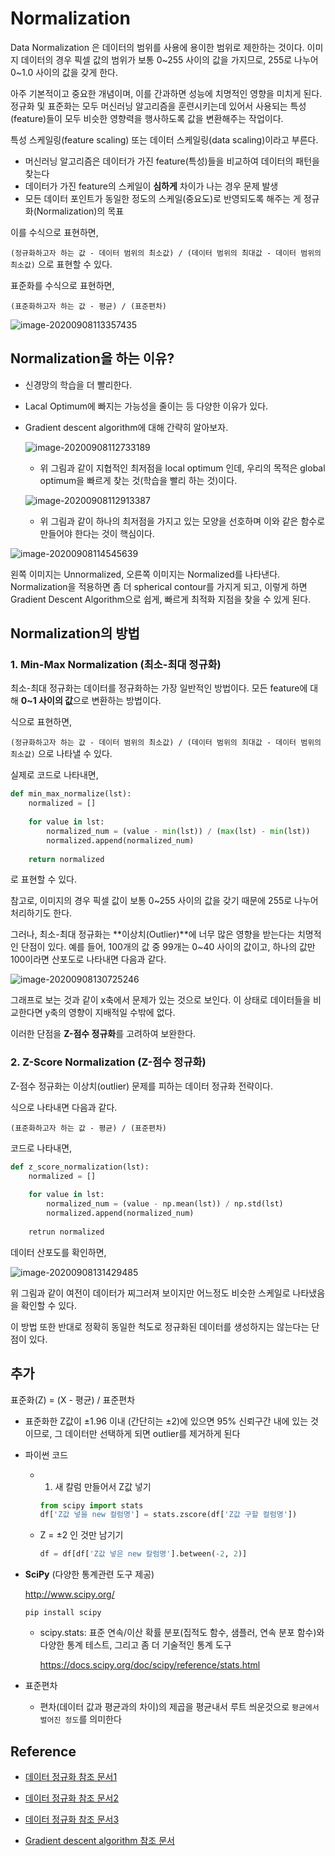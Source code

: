 # Normalization

 Data Normalization 은 데이터의 범위를 사용에 용이한 범위로 제한하는 것이다. 이미지 데이터의 경우 픽셀 값의 범위가 보통 0~255 사이의 값을 가지므로, 255로 나누어 0~1.0 사이의 값을 갖게 한다.

 아주 기본적이고 중요한 개념이며, 이를 간과하면 성능에 치명적인 영향을 미치게 된다. 정규화 및 표준화는 모두 머신러닝 알고리즘을 훈련시키는데 있어서 사용되는 특성(feature)들이 모두 비슷한 영향력을 행사하도록 값을 변환해주는 작업이다.

 특성 스케일링(feature scaling) 또는 데이터 스케일링(data scaling)이라고 부른다.



- 머신러닝 알고리즘은 데이터가 가진 feature(특성)들을 비교하여 데이터의 패턴을 찾는다
- 데이터가 가진 feature의 스케일이 **심하게** 차이가 나는 경우 문제 발생
- 모든 데이터 포인트가 동일한 정도의 스케일(중요도)로 반영되도록 해주는 게 정규화(Normalization)의 목표



 이를 수식으로 표현하면,

`(정규화하고자 하는 값 - 데이터 범위의 최소값) / (데이터 범위의 최대값 - 데이터 범위의 최소값)` 으로 표현할 수 있다.



 표준화를 수식으로 표현하면,

`(표준화하고자 하는 값 - 평균) / (표준편차)`

![image-20200908113357435](Normalization.assets/image-20200908113357435.png)



## Normalization을 하는 이유?

- 신경망의 학습을 더 빨리한다.

- Lacal Optimum에 빠지는 가능성을 줄이는 등 다양한 이유가 있다.

- Gradient descent algorithm에 대해 간략히 알아보자.

  ![image-20200908112733189](Normalization.assets/image-20200908112733189.png)

  - 위 그림과 같이 지협적인 최저점을 local optimum 인데, 우리의 목적은 global optimum을 빠르게 찾는 것(학습을 빨리 하는 것)이다.

  

  ![image-20200908112913387](Normalization.assets/image-20200908112913387.png)

  
  
  - 위 그림과 같이 하나의 최저점을 가지고 있는 모양을 선호하며 이와 같은 함수로 만들어야 한다는 것이 핵심이다.



![image-20200908114545639](Normalization.assets/image-20200908114545639.png)

왼쪽 이미지는 Unnormalized, 오른쪽 이미지는 Normalized를 나타낸다. Normalization을 적용하면 좀 더 spherical contour를 가지게 되고, 이렇게 하면 Gradient Descent Algorithm으로 쉽게, 빠르게 최적화 지점을 찾을 수 있게 된다.



## Normalization의 방법

### 1. Min-Max Normalization (최소-최대 정규화)

최소-최대 정규화는 데이터를 정규화하는 가장 일반적인 방법이다. 모든 feature에 대해 **0~1 사이의 값**으로 변환하는 방법이다.



식으로 표현하면,

`(정규화하고자 하는 값 - 데이터 범위의 최소값) / (데이터 범위의 최대값 - 데이터 범위의 최소값)` 으로 나타낼 수 있다.

실제로 코드로 나타내면,

```python
def min_max_normalize(lst):
    normalized = []
    
    for value in lst:
        normalized_num = (value - min(lst)) / (max(lst) - min(lst))
        normalized.append(normalized_num)
      
   	return normalized
```

로 표현할 수 있다.

참고로, 이미지의 경우 픽셀 값이 보통 0~255 사이의 값을 갖기 때문에 255로 나누어 처리하기도 한다.



그러나, 최소-최대 정규화는 **이상치(Outlier)**에 너무 많은 영향을 받는다는 치명적인 단점이 있다. 예를 들어, 100개의 값 중 99개는 0~40 사이의 값이고, 하나의 값만 100이라면 산포도로 나타내면 다음과 같다.

![image-20200908130725246](Normalization.assets/image-20200908130725246.png)

그래프로 보는 것과 같이 x축에서 문제가 있는 것으로 보인다. 이 상태로 데이터들을 비교한다면 y축의 영향이 지배적일 수밖에 없다.



이러한 단점을 **Z-점수 정규화**를 고려하여 보완한다.



### 2. Z-Score Normalization (Z-점수 정규화)

Z-점수 정규화는 이상치(outlier) 문제를 피하는 데이터 정규화 전략이다.



식으로 나타내면 다음과 같다.

`(표준화하고자 하는 값 - 평균) / (표준편차)`



코드로 나타내면,

```python
def z_score_normalization(lst):
    normalized = []
    
    for value in lst:
        normalized_num = (value - np.mean(lst)) / np.std(lst)
        normalized.append(normalized_num)
        
    retrun normalized
```



데이터 산포도를 확인하면,

![image-20200908131429485](Normalization.assets/image-20200908131429485.png)

위 그림과 같이 여전이 데이터가 찌그러져 보이지만 어느정도 비슷한 스케일로 나타냈음을 확인할 수 있다.



이 방법 또한 반대로 정확히 동일한 척도로 정규화된 데이터를 생성하지는 않는다는 단점이 있다.



## 추가

표준화(Z) = (X - 평균) / 표준편차

- 표준화한 Z값이 ±1.96 이내 (간단히는 ±2)에 있으면 95% 신뢰구간 내에 있는 것이므로, 그 데이터만 선택하게 되면 outlier를 제거하게 된다



- 파이썬 코드

  - 1. 새 칼럼 만들어서 Z값 넣기

    ```python
    from scipy import stats
    df['Z값 넣을 new 컬럼명'] = stats.zscore(df['Z값 구할 컬럼명'])
    ```

  - Z = ±2 인 것만 남기기

    ```python
    df = df[df['Z값 넣은 new 칼럼명'].between(-2, 2)]
    ```



- **SciPy** (다양한 통계관련 도구 제공)

  http://www.scipy.org/

  ```
  pip install scipy
  ```

  - scipy.stats: 표준 연속/이산 확률 분포(집적도 함수, 샘플러, 연속 분포 함수)와 다양한 통계 테스트, 그리고 좀 더 기술적인 통계 도구

    https://docs.scipy.org/doc/scipy/reference/stats.html

  

- 표준편차

  - 편차(데이터 값과 평균과의 차이)의 제곱을 평균내서 루트 씌운것으로 `평균에서 벌어진 정도`를 의미한다



## Reference

- [데이터 정규화 참조 문서1](https://bskyvision.com/849)

- [데이터 정규화 참조 문서2](https://go-hard.tistory.com/21)
- [데이터 정규화 참조 문서3](http://hleecaster.com/ml-normalization-concept/)
- [Gradient descent algorithm 참조 문서](https://daeson.tistory.com/167)